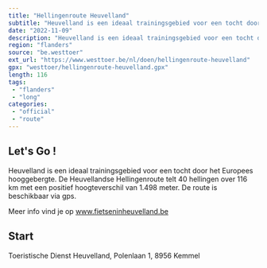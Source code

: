 ```yaml
---
title: "Hellingenroute Heuvelland"
subtitle: "Heuvelland is een ideaal trainingsgebied voor een tocht door het Europees hooggebergte"
date: "2022-11-09"
description: "Heuvelland is een ideaal trainingsgebied voor een tocht door het Europees hooggebergte"
region: "flanders"
source: "be.westtoer"
ext_url: "https://www.westtoer.be/nl/doen/hellingenroute-heuvelland"
gpx: "westtoer/hellingenroute-heuvelland.gpx"
length: 116
tags:
 - "flanders"
 - "long"
categories:
 - "official"
 - "route"
---
```


## Let's Go ! 

Heuvelland is een ideaal trainingsgebied voor een tocht door het Europees hooggebergte. De Heuvellandse Hellingenroute telt 40 hellingen over 116 km met een positief hoogteverschil van 1.498 meter. De route is beschikbaar via gps.

Meer info vind je op www.fietseninheuvelland.be

## Start

Toeristische Dienst Heuvelland, Polenlaan 1, 8956 Kemmel
